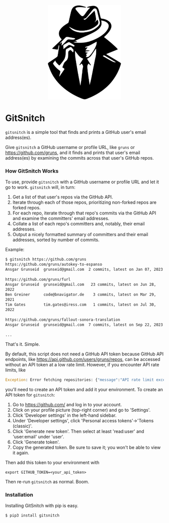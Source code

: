 <div align="center">
  <img src="logo.svg" width="234px" height="300px" alt="GitSnitch">
</div>

# GitSnitch

`gitsnitch` is a simple tool that finds and prints a GitHub user's email
address(es).

Give `gitsnitch` a GitHub username or profile URL, like `gruns` or
https://github.com/gruns, and it finds and prints that user's email
address(es) by examining the commits across that user's GitHub repos.

### How GitSnitch Works

To use, provide `gitsnitch` with a GitHub username or profile URL and
let it go to work. `gitsnitch` will, in turn:

  1. Get a list of that user's repos via the GitHub API.
  2. Iterate through each of those repos, prioritizing non-forked repos
     are forked repos.
  3. For each repo, iterate through that repo's commits via the GitHub
     API and examine the committers' email addresses.
  4. Collate a list of each repo's committers and, notably, their
     email addresses.
  5. Output a nicely formatted summary of committers and their email
     addresses, sorted by number of commits.

Example:

```shell
$ gitsnitch https://github.com/gruns
https://github.com/gruns/autokey-to-espanso
Ansgar Grunseid  grunseid@gmail.com  2 commits, latest on Jan 07, 2023

https://github.com/gruns/furl
Ansgar Grunseid  grunseid@gmail.com   23 commits, latest on Jun 28, 2022
Ben Greiner      code@bnavigator.de    3 commits, latest on Mar 29, 2021
Tim Gates        tim.gates@iress.com   1 commits, latest on Jul 30, 2022

https://github.com/gruns/fallout-sonora-translation
Ansgar Grunseid  grunseid@gmail.com  7 commits, latest on Sep 22, 2023

...
```

That's it. Simple.

By default, this script does not need a GitHub API token because GitHub
API endpoints, like https://api.github.com/users/gruns/repos, can be
accessed without an API token at a low rate limit. However, if you
encounter API rate limits, like

```python
Exception: Error fetching repositories: {"message":"API rate limit exceeded for xxx.xxx.xxx.xxx. (But here's the good news: Authenticated requests get a higher rate limit. Check out the documentation for more details.)", "documentation_url": "https://docs.github.com/rest/..."}
```

you'll need to create an API token and add it your environment. To
create an API token for `gitsnitch`:

   1. Go to https://github.com/ and log in to your account.
   2. Click on your profile picture (top-right corner) and go to 'Settings'.
   3. Click 'Developer settings' in the left-hand sidebar.
   4. Under 'Developer settings', click 'Personal access
      tokens'->'Tokens (classic)'.
   5. Click 'Generate new token'. Then select at least 'read:user' and
      'user:email' under 'user'.
   6. Click 'Generate token'.
   7. Copy the generated token. Be sure to save it; you won't be able
      to view it again.

Then add this token to your environment with

```shell
export GITHUB_TOKEN=<your_api_token>
```

Then re-run `gitsnitch` as normal. Boom.


### Installation

Installing GitSnitch with pip is easy.

```
$ pip3 install gitsnitch
```